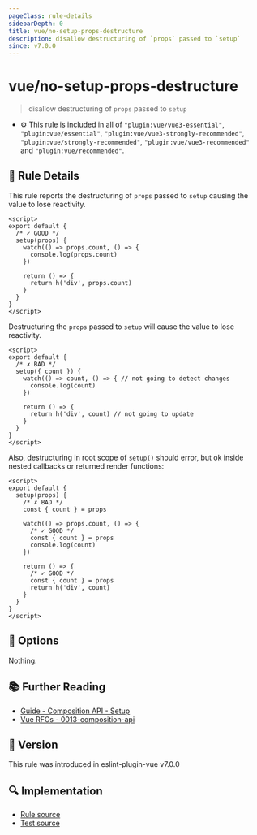 ```yaml
---
pageClass: rule-details
sidebarDepth: 0
title: vue/no-setup-props-destructure
description: disallow destructuring of `props` passed to `setup`
since: v7.0.0
---
```

# vue/no-setup-props-destructure

> disallow destructuring of `props` passed to `setup`

- :gear: This rule is included in all of `"plugin:vue/vue3-essential"`, `"plugin:vue/essential"`, `"plugin:vue/vue3-strongly-recommended"`, `"plugin:vue/strongly-recommended"`, `"plugin:vue/vue3-recommended"` and `"plugin:vue/recommended"`.

## :book: Rule Details

This rule reports the destructuring of `props` passed to `setup` causing the value to lose reactivity.

<eslint-code-block :rules="{'vue/no-setup-props-destructure': ['error']}">

```vue
<script>
export default {
  /* ✓ GOOD */
  setup(props) {
    watch(() => props.count, () => {
      console.log(props.count)
    })

    return () => {
      return h('div', props.count)
    }
  }
}
</script>
```

</eslint-code-block>

Destructuring the `props` passed to `setup` will cause the value to lose reactivity.

<eslint-code-block :rules="{'vue/no-setup-props-destructure': ['error']}">

```vue
<script>
export default {
  /* ✗ BAD */
  setup({ count }) {
    watch(() => count, () => { // not going to detect changes
      console.log(count)
    })

    return () => {
      return h('div', count) // not going to update
    }
  }
}
</script>
```

</eslint-code-block>

Also, destructuring in root scope of `setup()` should error, but ok inside nested callbacks or returned render functions:

<eslint-code-block :rules="{'vue/no-setup-props-destructure': ['error']}">

```vue
<script>
export default {
  setup(props) {
    /* ✗ BAD */
    const { count } = props

    watch(() => props.count, () => {
      /* ✓ GOOD */
      const { count } = props
      console.log(count)
    })

    return () => {
      /* ✓ GOOD */
      const { count } = props
      return h('div', count)
    }
  }
}
</script>
```

</eslint-code-block>

## :wrench: Options

Nothing.

## :books: Further Reading

- [Guide - Composition API - Setup](https://vuejs.org/api/composition-api-setup.html)
- [Vue RFCs - 0013-composition-api](https://github.com/vuejs/rfcs/blob/master/active-rfcs/0013-composition-api.md)

## :rocket: Version

This rule was introduced in eslint-plugin-vue v7.0.0

## :mag: Implementation

- [Rule source](https://github.com/vuejs/eslint-plugin-vue/blob/master/lib/rules/no-setup-props-destructure.js)
- [Test source](https://github.com/vuejs/eslint-plugin-vue/blob/master/tests/lib/rules/no-setup-props-destructure.js)
